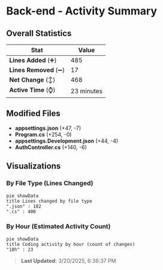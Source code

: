 # Back-end - Activity Summary 

## Overall Statistics

| Stat                   | Value                                                             |
| ---------------------- | ----------------------------------------------------------------- |
| **Lines Added** (➕)   | 485                                          |
| **Lines Removed** (➖) | 17                                        |
| **Net Change** (↕)    | 468                |
| **Active Time** (⌚)   | 23 minutes |


## Modified Files
- **appsettings.json** (+47, -7)
- **Program.cs** (+254, -0)
- **appsettings.Development.json** (+44, -4)
- **AuthController.cs** (+140, -6)

## Visualizations

### By File Type (Lines Changed)

```mermaid
pie showData
title Lines changed by file type
".json" : 102
".cs" : 400
```

### By Hour (Estimated Activity Count)

```mermaid
pie showData
title Coding activity by hour (count of changes)
"18h" : 23
```


> **Last Updated:** 3/20/2025, 6:36:37 PM
